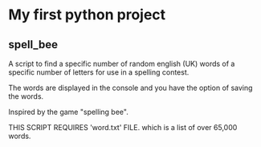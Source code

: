 # My first python project

## spell_bee

A script to find a specific number of random english (UK) words
of a specific number of letters for use in a spelling contest.

The words are displayed in the console and you have the option
of saving the words.

Inspired by the game "spelling bee".

THIS SCRIPT REQUIRES 'word.txt' FILE. which is a list of over
65,000 words.
